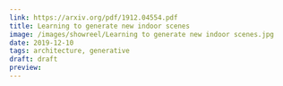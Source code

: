```yaml
---
link: https://arxiv.org/pdf/1912.04554.pdf
title: Learning to generate new indoor scenes
image: /images/showreel/Learning to generate new indoor scenes.jpg
date: 2019-12-10
tags: architecture, generative
draft: draft
preview:
---
```



